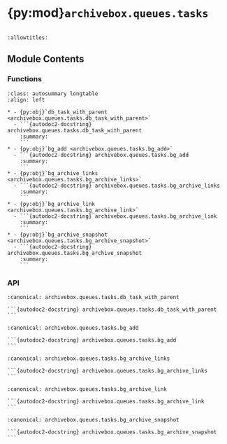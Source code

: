 # {py:mod}`archivebox.queues.tasks`

```{py:module} archivebox.queues.tasks
```

```{autodoc2-docstring} archivebox.queues.tasks
:allowtitles:
```

## Module Contents

### Functions

````{list-table}
:class: autosummary longtable
:align: left

* - {py:obj}`db_task_with_parent <archivebox.queues.tasks.db_task_with_parent>`
  - ```{autodoc2-docstring} archivebox.queues.tasks.db_task_with_parent
    :summary:
    ```
* - {py:obj}`bg_add <archivebox.queues.tasks.bg_add>`
  - ```{autodoc2-docstring} archivebox.queues.tasks.bg_add
    :summary:
    ```
* - {py:obj}`bg_archive_links <archivebox.queues.tasks.bg_archive_links>`
  - ```{autodoc2-docstring} archivebox.queues.tasks.bg_archive_links
    :summary:
    ```
* - {py:obj}`bg_archive_link <archivebox.queues.tasks.bg_archive_link>`
  - ```{autodoc2-docstring} archivebox.queues.tasks.bg_archive_link
    :summary:
    ```
* - {py:obj}`bg_archive_snapshot <archivebox.queues.tasks.bg_archive_snapshot>`
  - ```{autodoc2-docstring} archivebox.queues.tasks.bg_archive_snapshot
    :summary:
    ```
````

### API

````{py:function} db_task_with_parent(func)
:canonical: archivebox.queues.tasks.db_task_with_parent

```{autodoc2-docstring} archivebox.queues.tasks.db_task_with_parent
```
````

````{py:function} bg_add(add_kwargs, task=None, parent_task_id=None)
:canonical: archivebox.queues.tasks.bg_add

```{autodoc2-docstring} archivebox.queues.tasks.bg_add
```
````

````{py:function} bg_archive_links(args, kwargs=None, task=None, parent_task_id=None)
:canonical: archivebox.queues.tasks.bg_archive_links

```{autodoc2-docstring} archivebox.queues.tasks.bg_archive_links
```
````

````{py:function} bg_archive_link(args, kwargs=None, task=None, parent_task_id=None)
:canonical: archivebox.queues.tasks.bg_archive_link

```{autodoc2-docstring} archivebox.queues.tasks.bg_archive_link
```
````

````{py:function} bg_archive_snapshot(snapshot, overwrite=False, methods=None, task=None, parent_task_id=None)
:canonical: archivebox.queues.tasks.bg_archive_snapshot

```{autodoc2-docstring} archivebox.queues.tasks.bg_archive_snapshot
```
````
